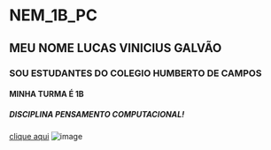# NEM_1B_PC
## MEU NOME LUCAS VINICIUS GALVÃO
### SOU ESTUDANTES DO COLEGIO HUMBERTO DE CAMPOS
#### MINHA TURMA É 1B 
##### DISCIPLINA PENSAMENTO COMPUTACIONAL!
[clique aqui](https://www.youtube.com/watch?v=zgdQsLH7sDw)
![image](https://user-images.githubusercontent.com/106616438/186660624-55462f7b-4051-45ce-b8d9-4bea8c4b4557.png)

